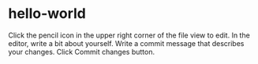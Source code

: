 # hello-world
Click the  pencil icon in the upper right corner of the file view to edit.
In the editor, write a bit about yourself.
Write a commit message that describes your changes.
Click Commit changes button.
